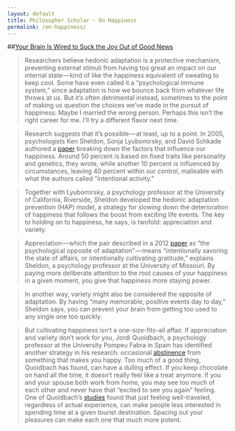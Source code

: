 ```yaml
---
layout: default
title: Philosopher Scholar - On Happiness
permalink: /on-happiness/
---
```


##[Your Brain Is Wired to Suck the Joy Out of Good News](https://medium.com/s/thenewnew/your-brain-is-wired-to-suck-the-joy-out-of-good-news-f8b06aba1db8)
>Researchers believe hedonic adaptation is a protective mechanism, preventing external stimuli from having too great an impact on our internal state — kind of like the happiness equivalent of sweating to keep cool. Some have even called it a “psychological immune system,” since adaptation is how we bounce back from whatever life throws at us. But it’s often detrimental instead, sometimes to the point of making us question the choices we’ve made in the pursuit of happiness: Maybe I married the wrong person. Perhaps this isn’t the right career for me. I’ll try a different flavor next time.

>Research suggests that it’s possible — at least, up to a point. In 2005, psychologists Ken Sheldon, Sonja Lyubomirsky, and David Schkade authored a [paper](http://sonjalyubomirsky.com/wp-content/themes/sonjalyubomirsky/papers/LSS2005.pdf#page=6) breaking down the factors that influence our happiness. Around 50 percent is based on fixed traits like personality and genetics, they wrote, while another 10 percent is influenced by circumstances, leaving 40 percent within our control, malleable with what the authors called “intentional activity.”

>Together with Lyubomirsky, a psychology professor at the University of California, Riverside, Sheldon developed the hedonic adaptation prevention (HAP) model, a strategy for slowing down the deterioration of happiness that follows the boost from exciting life events. The key to holding on to happiness, he says, is twofold: appreciation and variety.

>Appreciation — which the pair described in a 2012 [paper](https://journals.sagepub.com/doi/abs/10.1177/0146167212436400?journalCode=pspc) as “the psychological opposite of adaptation” — means “intentionally savoring the state of affairs, or intentionally cultivating gratitude,” explains Sheldon, a psychology professor at the University of Missouri. By paying more deliberate attention to the root causes of your happiness in a given moment, you give that happiness more staying power.

>In another way, variety might also be considered the opposite of adaptation. By having “many memorable, positive events day to day,” Sheldon says, you can prevent your brain from getting too used to any single one too quickly.

>But cultivating happiness isn’t a one-size-fits-all affair. If appreciation and variety don’t work for you, Jordi Quoidbach, a psychology professor at the University Pompeu Fabra in Spain has identified another strategy in his research: occasional [abstinence](https://journals.sagepub.com/doi/abs/10.1177/1948550612473489?journalCode=sppa) from something that makes you happy. Too much of a good thing, Quoidbach has found, can have a dulling effect. If you keep chocolate on hand all the time, it doesn’t really feel like a treat anymore. If you and your spouse both work from home, you may see too much of each other and never have that “excited to see you again” feeling. One of Quoidbach’s [studies](https://www.ncbi.nlm.nih.gov/pubmed/25583943) found that just feeling well-traveled, regardless of actual experience, can make people less interested in spending time at a given tourist destination. Spacing out your pleasures can make each one that much more potent.

